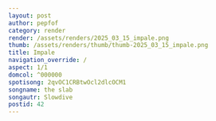 ```yaml
---
layout: post
author: pepfof
category: render
render: /assets/renders/2025_03_15_impale.png
thumb: /assets/renders/thumb/thumb-2025_03_15_impale.png
title: Impale
navigation_override: /
aspect: 1/1
domcol: ^000000
spotisong: 2qvOC1CRBtwOcl2dlcOCM1
songname: the slab
songautr: Slowdive
postid: 42
---
```


<!--USER BEGIN 1-->

<!--USER END 1-->

<!--more-->
<!--USER BEGIN 2-->

<!--USER END 2-->

